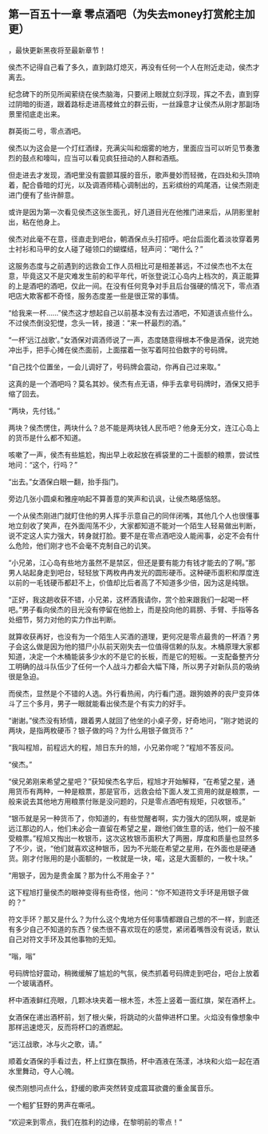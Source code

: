 ## 第一百五十一章 零点酒吧（为失去money打赏舵主加更）
，最快更新黑夜将至最新章节！

侯杰不记得自己看了多久，直到路灯熄灭，再没有任何一个人在附近走动，侯杰才离去。

纪念碑下的所见所闻萦绕在侯杰脑海，只要闭上眼就立刻浮现，挥之不去，直到穿过阴暗的街道，跟着路标走进高楼耸立的群云街，一丝躁意才让侯杰从刚才那副场景里彻底走出来。

群英街二号，零点酒吧。

侯杰以为这会是一个灯红酒绿，充满尖叫和烟雾的地方，里面应当可以听见节奏激烈的鼓点和嚎叫，应当可以看见疯狂扭动的人群和酒瓶。

但走进去才发现，酒吧里没有震颤耳膜的音乐，歌声曼妙而轻微，在四处和头顶响着，配合昏暗的灯光，以及调酒师精心调制出的，五彩缤纷的鸡尾酒，让侯杰刚走进门便有了些许醉意。

或许是因为第一次看见侯杰这张生面孔，好几道目光在他推门进来后，从阴影里射出，粘在他身上。

侯杰对此毫不在意，径直走到吧台，朝酒保点头打招呼。吧台后面化着淡妆穿着男士衬衫和马甲的女人碰了碰领口的蝴蝶结，轻声问：“喝什么？”

这服务态度与之前遇到的远救会工作人员相比可是相差甚远，不过侯杰也不太在意，毕竟这又不是灾难发生前的和平年代，听张登说江心岛内上档次的，真正能算的上是酒吧的酒吧，仅此一间。在没有任何竞争对手且后台强硬的情况下，零点酒吧店大欺客都不奇怪，服务态度差一些是很正常的事情。

“给我来一杯……”侯杰这才想起自己以前基本没有去过酒吧，不知道该点些什么。不过侯杰倒没犯憷，念头一转，接道：“来一杯最烈的酒。”

“一杯‘远江战歌’。”女酒保对调酒师说了一声，态度随意得根本不像是酒保，说完她冲出手，把手心摊在侯杰面前，上面摆着一张写着阿拉伯数字的号码牌。

“自己找个位置坐，一会儿调好了，号码牌会震动，你再自己过来取。”

这真的是一个酒吧吗？莫名其妙。侯杰有点无语，伸手去拿号码牌时，酒保又把手缩了回去。

“两块，先付钱。”

两块？侯杰愣住，两块什么？总不能是两块钱人民币吧？他身无分文，连江心岛上的货币是什么都不知道。

咳嗽了一声，侯杰有些尴尬，掏出早上收起放在裤袋里的二十面额的粮票，尝试性地问：“这个，行吗？”

“出去。”女酒保白眼一翻，抬手指门。

旁边几张小圆桌和雅座响起不算善意的笑声和讥讽，让侯杰略感恼怒。

一个从侯杰刚进门就盯住他的男人挥手示意自己的同伴闭嘴，其他几个人也很懂事地立刻收了笑声，在外面闯荡不少，大家都知道不能对一个陌生人轻易做出判断，说不定这人实力强大，转身就打脸。要不是在零点酒吧没人能闹事，必定不会有什么危险，他们刚才也不会毫不克制自己的讥笑。

“小兄弟，江心岛有些地方虽然不是禁区，但还是要有能力有钱才能去的了啊。”那男人站起身走到吧台，轻轻放下两枚冉冉发光的圆形硬币。这种硬币面积和厚度连以前的一毛钱硬币都赶不上，价值却比后者高了不知道多少倍，因为这是纯银。

“正好，我这趟收获不错，小兄弟，这杯酒我请你，赏个脸来跟我们一起喝一杯吧。”男子看向侯杰的目光没有停留在他脸上，而是投向他的肩膀、手臂、手指等各处细节，努力对他的实力作出判断。

就算收获再好，也没有为一个陌生人买酒的道理，更何况是零点最贵的一杯酒？男子会这么做是因为他的猎尸小队前天刚失去一位值得信赖的队友。木桶原理大家都知道，决定一个木桶能装多少水的不是它的长板，而是它的短板。一支配备整齐分工明确的战斗队伍少了任何一个人战斗力都会大幅下降，所以男子对新队员的吸纳很是急迫。

而侯杰，显然是个不错的人选。外行看热闹，内行看门道。跟狗娘养的丧尸变异体斗了三个多月，男子一眼就能看出侯杰是个有实力的好手。

“谢谢。”侯杰没有矫情，跟着男人就回了他坐的小桌子旁，好奇地问，“刚才她说的两块，是指两枚硬币？银子做的吗？为什么用银子做货币？”

“我叫程旭，前程远大的程，旭日东升的旭，小兄弟你呢？”程旭不答反问。

“侯杰。”

“侯兄弟刚来希望之星吧？”获知侯杰名字后，程旭才开始解释，“在希望之星，通用货币有两种，一种是粮票，那是官币，远救会给下面人发工资用的就是粮票，一般来说去其他地方用粮票付账是没问题的，只是零点酒吧有规矩，只收银币。”

“银币就是另一种货币了，你知道的，有些觉醒者啊，实力强大的团队啊，或是新远江那边的人，他们未必会一直留在希望之星，跟他们做生意的话，他们一般不接受粮票。”程旭又掏出一枚银币，这次这枚银币面积大了两圈，厚度和质量也显然多了不少，说，“他们就喜欢这种银币，因为不光能在希望之星用，在外面也是硬通货。刚才付账用的是小面额的，一枚就是一块，喏，这是大面额的，一枚十块。”

“用银子，因为是贵金属？那为什么不用金子？”

这下程旭打量侯杰的眼神变得有些奇怪，他问：“你不知道符文手环是用银子做的？”

符文手环？那又是什么？为什么这个鬼地方任何事情都跟自己想的不一样，到底还有多少自己不知道的东西？侯杰很不喜欢现在的感觉，紧闭着嘴唇没有说话，默认自己对符文手环及其他事物的无知。

“嗡，嗡”

号码牌恰好震动，稍微缓解了尴尬的气氛，侯杰抓着号码牌走到吧台，吧台上放着一个玻璃酒杯。

杯中酒液鲜红亮眼，几颗冰块夹着一根木签，木签上竖着一面红旗，架在酒杯上。

女酒保在递出酒杯前，划了根火柴，将跳动的火苗伸进杯口里。火焰没有像想象中那样迅速熄灭，反而将杯口的酒燃起。

“远江战歌，冰与火之歌，请。”

顺着女酒保的手看过去，杯上红旗在飘扬，杯中酒液在荡漾，冰块和火焰一起在酒水里舞动，夺人心魄。

侯杰刚想问点什么，舒缓的歌声突然转变成震耳欲聋的重金属音乐。

一个粗犷狂野的男声在嘶吼。

“欢迎来到零点，我们在胜利的边缘，在黎明前的零点！”

